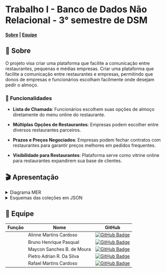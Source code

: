 # Trabalho I - Banco de Dados Não Relacional - 3° semestre de DSM

#### [Sobre](#-Sobre) | [Equipe](#-equipe)

## 📑 Sobre
O projeto visa criar uma plataforma que facilite a comunicação entre restaurantes, pequenas e médias empresas.
Criar uma plataforma que facilite a comunicação entre restaurantes e empresas, permitindo que donos de empresas e funcionários escolham facilmente onde desejam pedir o almoço.


### 🚀 **Funcionalidades**

* **Lista de Chamada**: Funcionários escolhem suas opções de almoço diretamente do menu online do restaurante.

* **Múltiplas Opções de Restaurantes**: Empresas podem escolher entre diversos restaurantes parceiros.

* **Prazos e Preços Negociados**: Empresas podem fechar contratos com restaurantes para garantir preços melhores em pedidos frequentes.

* **Visibilidade para Restaurantes**: Plataforma serve como vitrine online para restaurantes expandirem sua base de clientes.


## 🎬 Apresentação

<details>
  <summary>Diagrama MER</summary>
  <img src=https://github.com/alinnecardoso/MongoDBTrabalhoI/blob/main/img/Conceitual_Trabalho.png" alt="Diagrama MER">
</details>
<details>
  <summary>Esquemas das coleções em JSON</summary>
  Tela do Restaurante
</details>

## 👥 Equipe

| Função | Nome | GitHub |
| --- | --- | --- |
|  | Alinne Martins Cardoso | [![GitHub Badge](https://img.shields.io/badge/-Alinne-100000?style=for-the-badge&logo=github&logoColor=white&link=https://github.com/alinnecardoso)](https://github.com/alinnecardoso) |
|  | Bruno Henrique Pasqual | [![GitHub Badge](https://img.shields.io/badge/-Bruno-100000?style=for-the-badge&logo=github&logoColor=white&link=https://github.com/Bruno-Pasqual)](https://github.com/Bruno-Pasqual) |
| | Maycon Sanches B. de Moura | [![GitHub Badge](https://img.shields.io/badge/-Maycon-100000?style=for-the-badge&logo=github&logoColor=white&link=https://github.com/MayconBasilio)](https://github.com/MayconBasilio) |
| | Pietro Adrian R. Da Silva | [![GitHub Badge](https://img.shields.io/badge/-Pietro-100000?style=for-the-badge&logo=github&logoColor=white&link=https://github.com/pietro-adrian)](https://github.com/pietro-adrian) |
| | Rafael Martins Cardoso | [![GitHub Badge](https://img.shields.io/badge/-Rafael-100000?style=for-the-badge&logo=github&logoColor=white&link=https://github.com/rafacardoso17)](https://github.com/rafacardoso17) |
